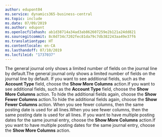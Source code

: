 ```yaml
---
author: edupont04
ms.service: dynamics365-business-central
ms.topic: include
ms.date: 07/09/2019
ms.author: edupont
ms.openlocfilehash: ab1d38714a34ad3ab862607259e2b121a24dd821
ms.sourcegitcommit: 8c0d734c7202fec81da79c7db382243aa49e37f6
ms.translationtype: HT
ms.contentlocale: en-CA
ms.lasthandoff: 07/10/2019
ms.locfileid: "1737037"
---
```

<span data-ttu-id="9085b-101">The general journal only shows a limited number of fields on the journal line by default.</span><span class="sxs-lookup"><span data-stu-id="9085b-101">The general journal only shows a limited number of fields on the journal line by default.</span></span> <span data-ttu-id="9085b-102">If you want to see additional fields, such as the **Account Type** field, choose the **Show More Columns** action.</span><span class="sxs-lookup"><span data-stu-id="9085b-102">If you want to see additional fields, such as the **Account Type** field, choose the **Show More Columns** action.</span></span> <span data-ttu-id="9085b-103">To hide the additional fields again, choose the **Show Fewer Columns** action.</span><span class="sxs-lookup"><span data-stu-id="9085b-103">To hide the additional fields again, choose the **Show Fewer Columns** action.</span></span> <span data-ttu-id="9085b-104">When you see fewer columns, then the same posting date is used for all lines.</span><span class="sxs-lookup"><span data-stu-id="9085b-104">When you see fewer columns, then the same posting date is used for all lines.</span></span> <span data-ttu-id="9085b-105">If you want to have multiple posting dates for the same journal entry, choose the **Show More Columns** action.</span><span class="sxs-lookup"><span data-stu-id="9085b-105">If you want to have multiple posting dates for the same journal entry, choose the **Show More Columns** action.</span></span>  
